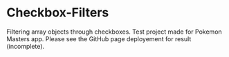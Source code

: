 # Checkbox-Filters
Filtering array objects through checkboxes.
Test project made for Pokemon Masters app.
Please see the GitHub page deployement for result (incomplete).
